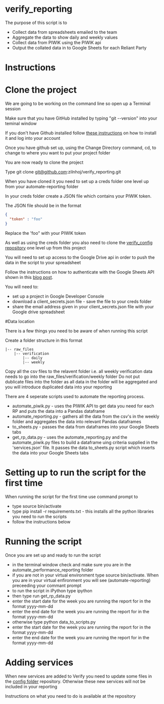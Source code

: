# verify_reporting

The purpose of this script is to

- Collect data from spreadsheets emailed to the team
- Aggregate the data to show daily and weekly values
- Collect data from PIWIK using the PIWIK api
- Output the collated data in to Google Sheets for each Reliant Party

# Instructions

# Clone the project

We are going to be working on the command line so open up a Terminal session 

Make sure that you have GitHub installed by typing "git --version" into your teminal window

If you don't have Github installed follow [these instructions](https://help.github.com/articles/set-up-git/) on how to install it and log into your account 

Once you have github set up, using the Change Directory command, cd, to change to where you want to put your project folder

You are now ready to clone the project

Type git clone git@github.com:zilnhoj/verify_reporting.git

When you have cloned it you need to set up a creds folder one level up from your automate-reporting folder

In your creds folder create a JSON file which contains your PIWIK token.

The JSON file should be in the format

```JSON
{
  "token" : "foo"
} 
```
Replace the 'foo" with your PIWIK token

As well as using the creds folder you also need to clone the [verify_config repository](https://github.com/zilnhoj/verify_config_files) one level up from this project 

You will need to set up access to the Google Drive api in order to push the data in the script to your spreadsheet

Follow the instructions on how to authenticate with the Google Sheets API shown in this [blog post](http://pbpython.com/pandas-google-forms-part1.html).

You will need to:

- set up a project in Google Developer Console
- download a client_secrets.json file - save the file to your creds folder
- share the email address given in your client_secrets.json file with your Google drive spreadsheet


#Data location

There is a few things you need to be aware of when running this script

Create a folder structure in this format 
```
|-- raw_files
	|-- verification
		|-- daily
		|-- weekly
```

Copy all the csv files to the relavent folder i.e. all weekly verification data needs to go into the raw_files/verification/weekly folder
Do not put dublicate files into the folder as all data in the folder will be aggregated and you will introduce duplicated data into your reporting

There are 4 seperate scripts used to automate the reporting process.

- automate_piwik.py - uses the PIWIK API to get data you need for each RP and puts the data into a Pandas dataframe
- automate_reporting.py - gathers all the data from the csv's in the weekly folder and aggregates the data into relevant Pandas dataframes
- to_sheets.py - passes the data from dataframes into your Google Sheets tabs
- get_rp_data.py - uses the automate_reporting.py and the automate_piwik.py files to build a dataframe uing criteria supplied in the 'services.json' file.  It passes the data to_sheets.py script which inserts the data into your Google Sheets tabs

# Setting up to run the script for the first time

When running the script for the first time use command prompt to 

- type source bin/activate
- type pip install -r requirements.txt - this installs all the python libraries you need to run the scripts
- follow the instructions below

# Running the script

Once you are set up and ready to run the script

- in the terminal window check and make sure you are in the automate_performance_reporting folder
- if you are not in your virtual environment type source bin/activate. When you are in your virtual enfironment you will see (automate-reporting) preceeding your commant prompt
- to run the script in iPython type ipython
- then type run get_rp_data.py
- enter the start date for the week you are running the report for in the format yyyy-mm-dd
- enter the end date for the week you are running the report for in the format yyyy-mm-dd
- otherwise type python data_to_scripts.py
- enter the start date for the week you are running the report for in the format yyyy-mm-dd
- enter the end date for the week you are running the report for in the format yyyy-mm-dd

# Adding services 

When new services are added to Verify you need to update some files in the [config folder](https://github.com/zilnhoj/verify_config_files) repository.  Otherwise these new services will not be included in your reporting

Instructions on what you need to do is available at the repository 

